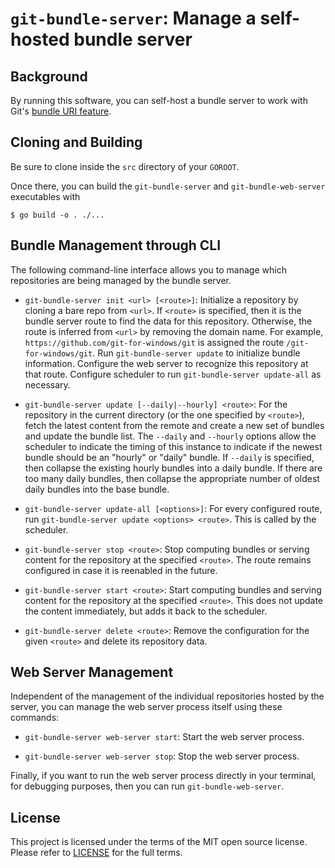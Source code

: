 # `git-bundle-server`: Manage a self-hosted bundle server

[bundle-uris]: https://github.com/git/git/blob/next/Documentation/technical/bundle-uri.txt
[license]: LICENSE

## Background

By running this software, you can self-host a bundle server to work with Git's
[bundle URI feature][bundle-uris].

## Cloning and Building

Be sure to clone inside the `src` directory of your `GOROOT`.

Once there, you can build the `git-bundle-server` and `git-bundle-web-server`
executables with

```ShellSession
$ go build -o . ./...
```

## Bundle Management through CLI

The following command-line interface allows you to manage which repositories are
being managed by the bundle server.

* `git-bundle-server init <url> [<route>]`: Initialize a repository by cloning a
  bare repo from `<url>`. If `<route>` is specified, then it is the bundle
  server route to find the data for this repository. Otherwise, the route is
  inferred from `<url>` by removing the domain name. For example,
  `https://github.com/git-for-windows/git` is assigned the route
  `/git-for-windows/git`. Run `git-bundle-server update` to initialize bundle
  information. Configure the web server to recognize this repository at that
  route. Configure scheduler to run `git-bundle-server update-all` as
  necessary.

* `git-bundle-server update [--daily|--hourly] <route>`: For the
  repository in the current directory (or the one specified by `<route>`), fetch
  the latest content from the remote and create a new set of bundles and update
  the bundle list.  The `--daily` and `--hourly` options allow the scheduler to
  indicate the timing of this instance to indicate if the newest bundle should
  be an "hourly" or "daily" bundle. If `--daily` is specified, then collapse the
  existing hourly bundles into a daily bundle. If there are too many daily
  bundles, then collapse the appropriate number of oldest daily bundles into the
  base bundle.

* `git-bundle-server update-all [<options>]`: For every configured route, run
  `git-bundle-server update <options> <route>`. This is called by the scheduler.

* `git-bundle-server stop <route>`: Stop computing bundles or serving content
  for the repository at the specified `<route>`. The route remains configured in
  case it is reenabled in the future.

* `git-bundle-server start <route>`: Start computing bundles and serving content
  for the repository at the specified `<route>`. This does not update the
  content immediately, but adds it back to the scheduler.

* `git-bundle-server delete <route>`: Remove the configuration for the given
  `<route>` and delete its repository data.

## Web Server Management

Independent of the management of the individual repositories hosted by the
server, you can manage the web server process itself using these commands:

* `git-bundle-server web-server start`: Start the web server process.

* `git-bundle-server web-server stop`: Stop the web server process.

Finally, if you want to run the web server process directly in your terminal,
for debugging purposes, then you can run `git-bundle-web-server`.

## License

This project is licensed under the terms of the MIT open source license. Please
refer to [LICENSE][license] for the full terms.
